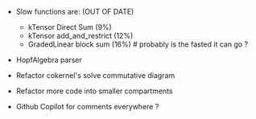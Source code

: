 - Slow functions are: (OUT OF DATE)
    - kTensor Direct Sum (9%) 
    - kTensor add_and_restrict (12%)
    - GradedLinear block sum (16%) # probably is the fasted it can go ?
    
- HopfAlgebra parser
- Refactor cokernel's solve commutative diagram
- Refactor more code into smaller compartments
- Github Copilot for comments everywhere ?
